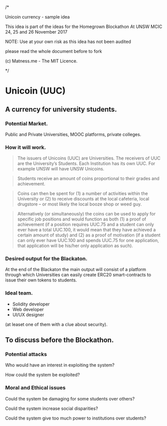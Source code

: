 /*

Unicoin currency - sample idea

This idea is part of the ideas for the Homegrown Blockathon
At UNSW MCIC 24, 25 and 26 November 2017

NOTE: Use at your own risk as this idea has not been audited

please read the whole document before to fork

(c) Matness.me - The MIT Licence.

*/


Unicoin (UUC)
===
## A currency for university students.


###  Potential Market.
Public and Private Universities, MOOC platforms, private colleges.

### How it will work.
> The issuers of Unicoins (UUC) are Universities. 
> The receivers of UUC are the University’s Students.
> Each Institution has its own UUC. For example UNSW will have UNSW Unicoins.

> Students receive an amount of coins proportional to their grades and achievement. 

> Coins can then be spent for (1) a number of activities within the University or (2) to receive discounts at the local cafeteria, local drugstore – or most likely the local booze shop or weed guy.

> Alternatively (or simultaneously) the coins can be used to apply for specific job positions and would function as both (1) a proof of achievement (if a position requires UUC.75 and a student can only ever have a total UUC.100, it would mean that they have achieved a certain amount of study) and (2) as a proof of motivation (if a student can only ever have UUC.100 and spends UUC.75 for one application, that application will be his/her only application as such). 

### Desired output for the Blackaton.
At the end of the Blackaton the main output will consist of a platform through which Universities can easily create ERC20 smart-contracts to issue their own tokens to students.

### Ideal team.
* Solidity developer
* Web developer
* UI/UX designer

(at leaset one of them with a clue about security).

## To discuss before the Blockathon.

### Potential attacks
Who would have an interest in exploiting the system?

How could the system be exploited?

### Moral and Ethical issues
Could the system be damaging for some students over others?

Could the system increase social disparities?

Could the system give too much power to institutions over students?
